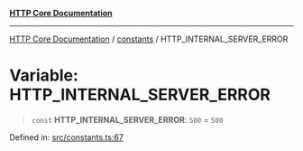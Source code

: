 [**HTTP Core Documentation**](../../README.md)

***

[HTTP Core Documentation](../../README.md) / [constants](../README.md) / HTTP\_INTERNAL\_SERVER\_ERROR

# Variable: HTTP\_INTERNAL\_SERVER\_ERROR

> `const` **HTTP\_INTERNAL\_SERVER\_ERROR**: `500` = `500`

Defined in: [src/constants.ts:67](https://github.com/stonemjs/http-core/blob/6577700bdede2420a5df45a338635c35547070ea/src/constants.ts#L67)

